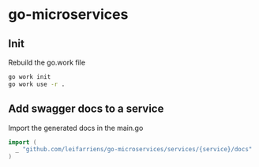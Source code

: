 # go-microservices

## Init

Rebuild the go.work file

```sh
go work init
go work use -r .
```

## Add swagger docs to a service

Import the generated docs in the main.go

```go
import (
  _ "github.com/leifarriens/go-microservices/services/{service}/docs"
)
```
